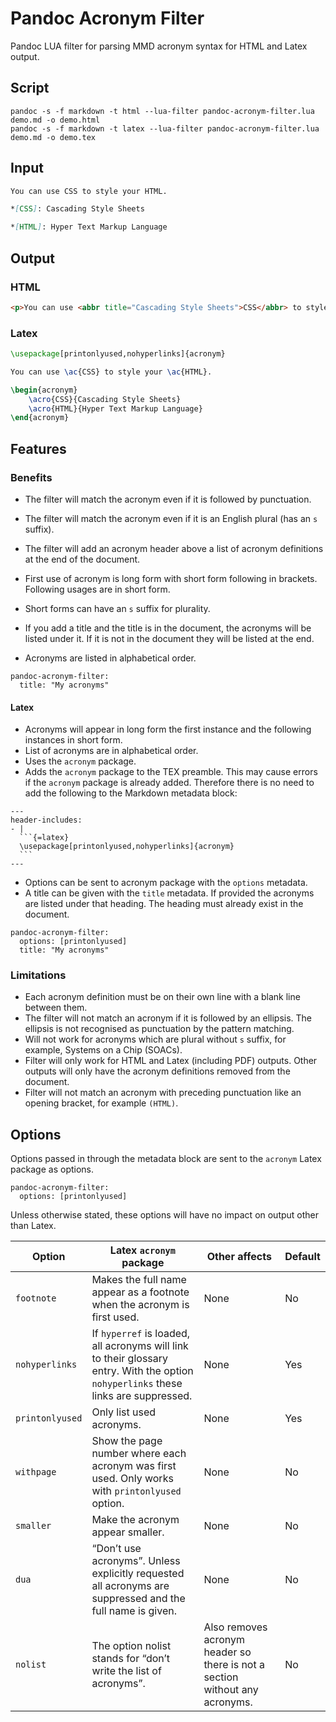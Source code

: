 # Pandoc Acronym Filter

Pandoc LUA filter for parsing MMD acronym syntax for HTML and Latex output.

## Script

```
pandoc -s -f markdown -t html --lua-filter pandoc-acronym-filter.lua demo.md -o demo.html
pandoc -s -f markdown -t latex --lua-filter pandoc-acronym-filter.lua demo.md -o demo.tex
```

## Input

```md
You can use CSS to style your HTML.

*[CSS]: Cascading Style Sheets

*[HTML]: Hyper Text Markup Language
```

## Output

### HTML

```html
<p>You can use <abbr title="Cascading Style Sheets">CSS</abbr> to style your <abbr title="HyperText Markup Language">HTML</abbr>.</p>
```

### Latex

```latex
\usepackage[printonlyused,nohyperlinks]{acronym}

You can use \ac{CSS} to style your \ac{HTML}.

\begin{acronym}
    \acro{CSS}{Cascading Style Sheets}
    \acro{HTML}{Hyper Text Markup Language}
\end{acronym}
```

## Features

### Benefits

* The filter will match the acronym even if it is followed by punctuation.
* The filter will match the acronym even if it is an English plural (has an `s` suffix).
* The filter will add an acronym header above a list of acronym definitions at the end of the document.

* First use of acronym is long form with short form following in brackets. Following usages are in short form.
* Short forms can have an `s` suffix for plurality.

* If you add a title and the title is in the document, the acronyms will be listed under it. If it is not in the document they will be listed at the end.
* Acronyms are listed in alphabetical order.

```
pandoc-acronym-filter:
  title: "My acronyms"
```

#### Latex

* Acronyms will appear in long form the first instance and the following instances in short form.
* List of acronyms are in alphabetical order.
* Uses the `acronym` package.
* Adds the `acronym` package to the TEX preamble. This may cause errors if the `acronym` package is already added. Therefore there is no need to add the following to the Markdown metadata block:
``````
---
header-includes:
- |
  ```{=latex}
  \usepackage[printonlyused,nohyperlinks]{acronym}
  ```
---
``````
* Options can be sent to acronym package with the `options` metadata.
* A title can be given with the `title` metadata. If provided the acronyms are listed under that heading. The heading must already exist in the document.

```
pandoc-acronym-filter:
  options: [printonlyused]
  title: "My acronyms"
```

### Limitations

* Each acronym definition must be on their own line with a blank line between them.
* The filter will not match an acronym if it is followed by an ellipsis. The ellipsis is not recognised as punctuation by the pattern matching.
* Will not work for acronyms which are plural without `s` suffix, for example, Systems on a Chip (SOACs).
* Filter will only work for HTML and Latex (including PDF) outputs. Other outputs will only have the acronym definitions removed from the document.
* Filter will not match an acronym with preceding punctuation like an opening bracket, for example `(HTML)`.

## Options

Options passed in through the metadata block are sent to the `acronym` Latex package as options.

```
pandoc-acronym-filter:
  options: [printonlyused]
```

Unless otherwise stated, these options will have no impact on output other than Latex.

| Option | Latex `acronym` package | Other affects | Default |
|---|---|---|---|
| `footnote` | Makes the full name appear as a footnote when the acronym is first used. | None | No |
| `nohyperlinks` | If `hyperref` is loaded, all acronyms will link to their glossary entry. With the option `nohyperlinks` these links are suppressed. | None | Yes |
| `printonlyused` | Only list used acronyms. | None | Yes |
| `withpage` | Show the page number where each acronym was first used. Only works with `printonlyused` option. | None | No |
| `smaller` | Make the acronym appear smaller. | None | No |
| `dua` | “Don’t use acronyms”. Unless explicitly requested all acronyms are suppressed and the full name is given. | None | No |
| `nolist` | The option nolist stands for “don’t write the list of acronyms”. | Also removes acronym header so there is not a section without any acronyms. | No |
